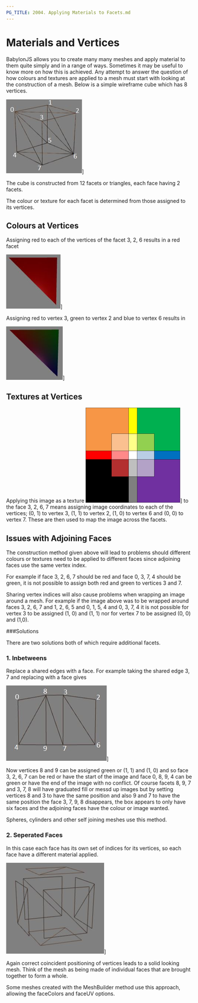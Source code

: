 ```yaml
---
PG_TITLE: 2004. Applying Materials to Facets.md
---
```


# Materials and Vertices

BabylonJS allows you to create many many meshes and apply material to them quite simply and in a range of ways. 
Sometimes it may be useful to know more on how this is achieved. Any attempt to answer the question of how colours and textures are applied to a mesh must start with looking at the construction of a mesh.
Below is a simple wireframe cube which has 8 vertices.

![Wireframe](/img/box1.jpg)] 

The cube is constructed from 12 facets or triangles, each face having 2 facets.

The colour or texture for each facet is determined from those assigned to its vertices.

## Colours at Vertices

Assigning red to each of the vertices of the facet 3, 2, 6 results in a red facet

![Red Facet](/img/redVert.jpg)] 

Assigning red to vertex 3, green to vertex 2 and blue to vertex 6 results in

![Graduated Facet](/img/gradVert.jpg)] 

## Textures at Vertices

Applying this image as a texture ![Texture Image](/img/reflectest.png)] to the face 3, 2, 6, 7 means assigning image 
coordinates to each of the vertices; (0, 1) to vertex 3, (1, 1) to vertex 2, (1, 0) to vertex 6 and (0, 0) to vertex 7. 
These are then used to map the image across the facets.

## Issues with Adjoining Faces

The construction method given above will lead to problems should different colours or textures need to be applied to different faces 
since adjoining faces use the same vertex index. 

For example if face 3, 2, 6, 7 should be red and face 0, 3, 7, 4 should be green, it is not possible to assign both red and green to vertices 3 and 7.

Sharing vertex indices will also cause problems when wrapping an image around a mesh. For example if the image above was to be wrapped around faces 3, 2, 6, 7 and 1, 2, 6, 5
and 0, 1, 5, 4 and 0, 3, 7, 4 it is not possible for vertex 3 to be assigned (1, 0) and (1, 1) nor for vertex 7 to be assigned (0, 0) and (1,0).

###Solutions

There are two solutions both of which require additional facets.

### 1. Inbetweens

Replace a shared edges with a face. For example taking the shared edge 3, 7 and replacing with a face gives

![Extra Face](/img/box2.jpg)]

Now vertices 8 and 9 can be assigned green or (1, 1) and (1, 0) and so face 3, 2, 6, 7 can be red or have the start of the image and face 0, 8, 9, 4 can be green or have the end of the image with no conflict. 
Of course facets 8, 9, 7 and 3, 7, 8 will have graduated fill or messd up images but by setting vertices 8 and 3 to have the same position and also 9 and 7 to have the same position 
the face 3, 7, 9, 8 disappears, the box appears to only have six faces and the adjoining faces have the colour or image wanted. 

Spheres, cylinders and other self joining meshes use this method.

### 2. Seperated Faces

In this case each face has its own set of indices for its vertices, so each face have a different material applied. 

![Individual Faces](/img/box3.jpg)]

Again correct coincident positioning of vertices leads to a solid looking mesh. Think of the mesh as being made of individual faces that are brought together to form a whole.

Some meshes created with the MeshBuilder method use this approach, allowing the faceColors and faceUV options.

